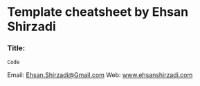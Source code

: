 # Template cheatsheet by Ehsan Shirzadi

### Title:
```
Code
```


Email: Ehsan.Shirzadi@Gmail.com
Web: www.ehsanshirzadi.com
